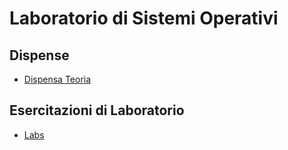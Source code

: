 # Laboratorio di Sistemi Operativi

## Dispense
* [Dispensa Teoria](https://github.com/MoltenKhor/informatica/blob/master/2/SOL/Materiale/AppuntiSOL.pdf)

## Esercitazioni di Laboratorio
* [Labs](https://github.com/MoltenKhor/informatica/blob/master/2/SOL/Labs/)
